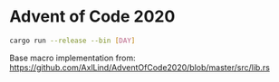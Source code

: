 # Advent of Code 2020

```sh
cargo run --release --bin [DAY]
```

Base macro implementation from:
https://github.com/AxlLind/AdventOfCode2020/blob/master/src/lib.rs
